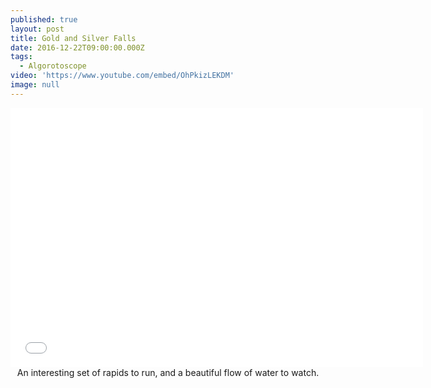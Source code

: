 ```yaml
---
published: true
layout: post
title: Gold and Silver Falls
date: 2016-12-22T09:00:00.000Z
tags:
  - Algorotoscope
video: 'https://www.youtube.com/embed/OhPkizLEKDM'
image: null
---
```

<center><iframe width="660" height="415" src="{{ page.video }}" frameborder="0" allowfullscreen></iframe></center>
<center>An interesting set of rapids to run, and a beautiful flow of water to watch.</center>
